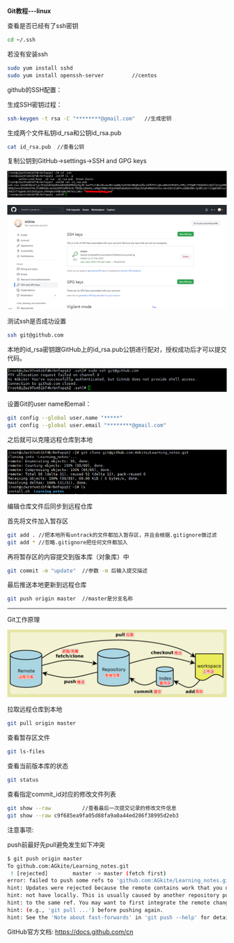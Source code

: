 **Git教程---linux**

查看是否已经有了ssh密钥

```bash
cd ~/.ssh			
```

若没有安装ssh

```bash
sudo yum install sshd 			
sudo yum install openssh-server			//centos
```

 github的SSH配置：

 生成SSH密钥过程：

```bash
ssh-keygen -t rsa -C "********@gmail.com"	//生成密钥
```

生成两个文件私钥id_rsa和公钥id_rsa.pub

```bash
cat id_rsa.pub	//查看公钥
```

复制公钥到GitHub->settings->SSH and GPG keys

![](images/aliyunssh1.PNG)

![](images/githubsettingskeys.PNG)

测试ssh是否成功设置

```bash
ssh git@github.com
```

本地的id_rsa密钥跟GitHub上的id_rsa.pub公钥进行配对，授权成功后才可以提交代码。

![](images/aliyunssh2.PNG)

设置Git的user name和email：

```bash
git config --global user.name "*****"
git config --global user.email "********@gmail.com"
```

之后就可以克隆远程仓库到本地

![](images/aliyunssh3.PNG)

编辑仓库文件后同步到远程仓库

首先将文件加入暂存区

```bash
git add . //把本地所有untrack的文件都加入暂存区，并且会根据.gitignore做过滤
git add * //忽略.gitignore把任何文件都加入
```

再将暂存区的内容提交到版本库（对象库）中

```bash
git commit -m "update"	//参数 -m 后输入提交描述
```

最后推送本地更新到远程仓库

```bash
git push origin master	//master是分支名称
```

---

Git工作原理

![](images/Fig.1.png)

 拉取远程仓库到本地

```bash
git pull origin master
```

查看暂存区文件

```bash
git ls-files
```

查看当前版本库的状态

```bash
git status  
```

查看指定commit_id对应的修改文件列表

```bash
git show --raw 			//查看最后一次提交记录的修改文件信息
git show --raw c9f685ea9fa05d88fa9a0a44ed286f38995d2eb3
```

注意事项:

push前最好先pull避免发生如下冲突

```bash
$ git push origin master
To github.com:AGkite/Learning_notes.git
 ! [rejected]        master -> master (fetch first)
error: failed to push some refs to 'github.com:AGkite/Learning_notes.git'
hint: Updates were rejected because the remote contains work that you do
hint: not have locally. This is usually caused by another repository pushing
hint: to the same ref. You may want to first integrate the remote changes
hint: (e.g., 'git pull ...') before pushing again.
hint: See the 'Note about fast-forwards' in 'git push --help' for details.
```
GitHub官方文档:
https://docs.github.com/cn









